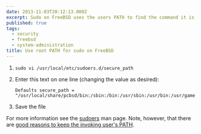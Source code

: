 ```yaml
---
date: 2013-11-03T20:12:13.000Z
excerpt: Sudo on FreeBSD uses the users PATH to find the command it is asked to run. Here's how to change that to use root's PATH instead.
published: true
tags:
  - security
  - freebsd
  - system-administration
title: Use root PATH for sudo on FreeBSD
---
```

1. `sudo vi /usr/local/etc/sudoers.d/secure_path`
2. Enter this text on one line (changing the value as desired):

   ```text
   Defaults secure_path = "/usr/local/share/pcbsd/bin:/sbin:/bin:/usr/sbin:/usr/bin:/usr/games:/usr/local/sbin:/usr/local/bin:/root/bin"
   ```

3. Save the file
  
For more information see the [sudoers](https://linux.die.net/man/5/sudoers) man page. Note, however, that there are [good reasons to keep the invoking user's PATH](https://askubuntu.com/questions/146869/why-does-sudo-not-add-roots-path-with-ubuntu-12-04/147905#147905).
